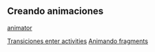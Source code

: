 ## Creando animaciones

[animator](http://paraisoexperto.com/animaciones-en-android-usando-android-studio/)

[Transiciones enter activities](http://cursoandroidstudio.blogspot.com.es/2014/12/animacion-transicion-entre-activities.html)
[Animando fragments](https://developer.android.com/training/animation/cardflip.html?hl=es)
